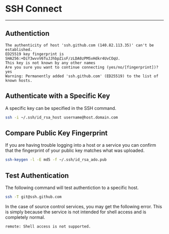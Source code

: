 # SSH Connect

---

## Authentiction

```text
The authenticity of host 'ssh.github.com (140.82.113.35)' can't be established.
ED25519 key fingerprint is SHA256:+DiY3wvvV6TuJJhbpZisF/zLDA0zPMSvHdkr4UvCOqU.
This key is not known by any other names
Are you sure you want to continue connecting (yes/no/[fingerprint])? yes
Warning: Permanently added 'ssh.github.com' (ED25519) to the list of known hosts.
```

## Authenticate with a Specific Key

A specific key can be specified in the SSH command.

```bash
ssh -i ~/.ssh/id_rsa_host username@host.domain.com
```

## Compare Public Key Fingerprint

If you are having trouble logging into a host or a service you can confirm that the fingerprint of your public key matches what was uploaded.

```bash
ssh-keygen -l -E md5 -f ~/.ssh/id_rsa_ado.pub
```

## Test Authentication

The following command will test authentiction to a specific host.

```bash
ssh -T git@ssh.github.com
```

In the case of source control services, you may get the following error. This is simply because the service is not intended for shell access and is completely normal.

```bash
remote: Shell access is not supported.
```
